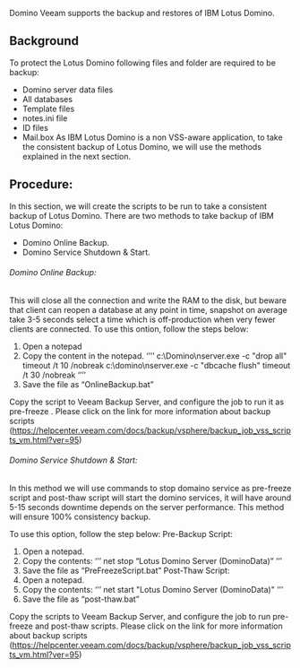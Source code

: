 Domino
Veeam supports the backup and restores of IBM Lotus Domino.
## Background
To protect the Lotus Domino following files and folder are required to be backup:
-	Domino server data files
-	All databases
-	Template files
-	notes.ini file
-	ID files
-	Mail.box
As IBM Lotus Domino is a non VSS-aware application, to take the consistent backup of Lotus Domino, we will use the methods explained in the next section.

## Procedure: 
In this section, we will create the scripts to be run to take a consistent backup of Lotus Domino.
There are two methods to take backup of IBM Lotus Domino:
-	Domino Online Backup.
-	Domino Service Shutdown & Start.
###### Domino Online Backup:
This will close all the connection and write the RAM to the disk, but beware that client can reopen a database at any point in time, snapshot on average take 3-5 seconds select a time which is off-production when very fewer clients are connected.
To use this ontion, follow the steps below:
1.	Open a notepad
2.	Copy the content in the notepad.
‘’’’
c:\Domino\nserver.exe -c "drop all"
timeout /t 10 /nobreak
c:\domino\nserver.exe -c "dbcache flush"
timeout /t 30 /nobreak
‘’’’
3.	Save the file as “OnlineBackup.bat”

Copy the script to Veeam Backup Server, and configure the job to run it as pre-freeze . Please click on the link for more information about backup scripts (https://helpcenter.veeam.com/docs/backup/vsphere/backup_job_vss_scripts_vm.html?ver=95) 


###### Domino Service Shutdown & Start:
In this method we will use commands to stop domaino service as pre-freeze script and post-thaw script will start the domino services, it will have around 5-15 seconds downtime depends on the server performance.
This method will ensure 100% consistency backup.

To use this option, follow the step below:
Pre-Backup Script:
1.	Open a notepad.
2.	Copy the contents:
     ‘’’
net stop “Lotus Domino Server (DominoData)”
‘’’
3.	Save the file as “PreFreezeScript.bat”
Post-Thaw Script:
1.	Open a notepad.
2.	Copy the contents:
‘’’
net start "Lotus Domino Server (DominoData)"
‘’’
3.	Save the file as “post-thaw.bat”

Copy the scripts to Veeam Backup Server, and configure the job to run pre-freeze and post-thaw scripts. Please click on the link for more information about backup scripts (https://helpcenter.veeam.com/docs/backup/vsphere/backup_job_vss_scripts_vm.html?ver=95) 

